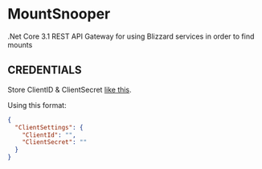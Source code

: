 # MountSnooper
.Net Core 3.1 REST API Gateway for using Blizzard services in order to find mounts

## CREDENTIALS

Store ClientID & ClientSecret [like this](https://docs.microsoft.com/en-us/aspnet/core/security/app-secrets?view=aspnetcore-3.1&tabs=windows#how-the-secret-manager-tool-works).

Using this format:
```json
{
  "ClientSettings": {
    "ClientId": "",
    "ClientSecret": ""
  }
}
```
